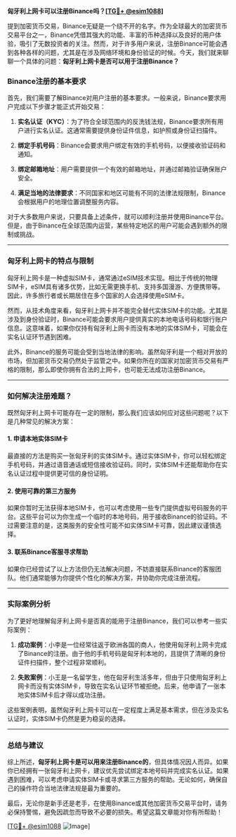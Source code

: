 **匈牙利上网卡可以注册Binance吗？[[TG💪+ @esim1088](https://t.me/s/esim1088)]**

提到加密货币交易，Binance无疑是一个绕不开的名字。作为全球最大的加密货币交易平台之一，Binance凭借其强大的功能、丰富的币种选择以及良好的用户体验，吸引了无数投资者的关注。然而，对于许多用户来说，注册Binance可能会遇到各种各样的问题，尤其是在涉及网络环境和身份验证的时候。今天，我们就来聊聊一个具体的问题：**匈牙利上网卡是否可以用于注册Binance？**

### Binance注册的基本要求

首先，我们需要了解Binance对用户注册的基本要求。一般来说，Binance要求用户完成以下步骤才能正式开始交易：

1. **实名认证（KYC）**：为了符合全球范围内的反洗钱法规，Binance要求所有用户进行实名认证。这通常需要提供身份证件信息，如护照或身份证扫描件。
   
2. **绑定手机号码**：Binance会要求用户绑定有效的手机号码，以便接收验证码和通知。

3. **绑定邮箱地址**：用户需要提供一个有效的邮箱地址，并通过邮箱验证确保账户安全。

4. **满足当地的法律要求**：不同国家和地区可能有不同的法律法规限制，Binance会根据用户的地理位置调整服务内容。

对于大多数用户来说，只要具备上述条件，就可以顺利注册并使用Binance平台。但是，由于Binance在全球范围内运营，某些特定地区的用户可能会遇到额外的限制或挑战。

---

### 匈牙利上网卡的特点与限制

匈牙利上网卡是一种虚拟SIM卡，通常通过eSIM技术实现。相比于传统的物理SIM卡，eSIM具有诸多优势，比如无需更换手机、支持多国漫游、方便携带等。因此，许多旅行者或长期居住在多个国家的人会选择使用eSIM卡。

然而，从技术角度来看，匈牙利上网卡并不能完全替代实体SIM卡的功能。尤其是涉及到身份验证时，Binance可能会要求用户提供真实的本地电话号码和银行账户信息。这意味着，如果你仅持有匈牙利上网卡而没有本地的实体SIM卡，可能会在实名认证环节遇到困难。

此外，Binance的服务可能会受到当地法律的影响。虽然匈牙利是一个相对开放的市场，但加密货币交易仍然处于监管之中。如果你所在的国家对加密货币交易有严格的限制，那么即使你拥有合法的上网卡，也可能无法成功注册Binance。

---

### 如何解决注册难题？

既然匈牙利上网卡可能存在一定的限制，那么我们应该如何应对这些问题呢？以下是几种常见的解决方案：

#### 1. **申请本地实体SIM卡**
最直接的方法是购买一张匈牙利的实体SIM卡。通过实体SIM卡，你可以轻松绑定手机号码，并通过语音通话或短信接收验证码。同时，实体SIM卡还能帮助你在实名认证过程中提供更可信的身份证明。

#### 2. **使用可靠的第三方服务**
如果你暂时无法获得本地SIM卡，也可以考虑使用一些专门提供虚拟号码服务的平台。这些平台可以为你生成一个临时的本地号码，用于接收Binance的验证码。不过需要注意的是，这类服务的安全性可能不如实体SIM卡可靠，因此建议谨慎选择。

#### 3. **联系Binance客服寻求帮助**
如果你已经尝试了以上方法但仍无法解决问题，不妨直接联系Binance的客服团队。他们通常能够为你提供个性化的解决方案，并协助你完成注册流程。

---

### 实际案例分析

为了更好地理解匈牙利上网卡是否真的能用于注册Binance，我们可以参考一些实际案例：

1. **成功案例**：小李是一位经常往返于欧洲各国的商人，他使用匈牙利上网卡完成了Binance的注册。由于他的手机号码是匈牙利本地的，且提供了清晰的身份证件扫描件，整个过程非常顺利。

2. **失败案例**：小王是一名留学生，他在匈牙利生活多年，但由于只使用匈牙利上网卡而没有实体SIM卡，导致在实名认证环节被拒绝。后来，他申请了一张本地实体SIM卡后才得以成功注册。

这些案例表明，虽然匈牙利上网卡可以在一定程度上满足基本需求，但在涉及实名认证时，实体SIM卡仍然是更为稳妥的选择。

---

### 总结与建议

综上所述，**匈牙利上网卡是可以用来注册Binance的**，但具体情况因人而异。如果你已经拥有一张匈牙利上网卡，建议优先尝试绑定本地号码并完成实名认证。如果遇到困难，可以考虑申请实体SIM卡或寻求第三方服务的帮助。无论如何，确保自己的操作符合当地法律法规是最为重要的。

最后，无论你是新手还是老手，在使用Binance或其他加密货币交易平台时，请务必保持警惕，避免因疏忽而导致不必要的损失。希望这篇文章能对你有所帮助！

[[TG💪+ @esim1088](https://t.me/s/esim1088) ![Image](https://i.postimg.cc/4NQfJmqS/Snipaste-2025-05-13-00-14-12.png)]